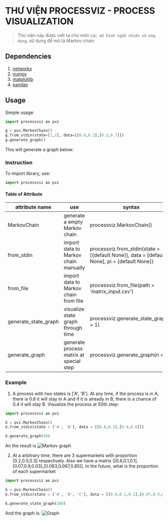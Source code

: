 # THƯ VIỆN PROCESSVIZ - PROCESS VISUALIZATION

> Thư viện này được viết ra cho môn `Các mô hình ngẫu nhiên và ứng dụng`, sử dụng để mô tả Markov chain

## Dependencies

1. [networkx](https://networkx.github.io/)
2. [numpy](https://matplotlib.org/)
3. [matplotlib](https://numpy.org/)
4. [pandas](https://pandas.pydata.org/)

## Usage

Simple usage:

```python
import processviz as pvz

g = pvz.MarkovChain()
g.from_stdin(state=[1,2], data=[[0.8,0.2],[0.3,0.7]])
g.generate_graph()
```

This will generate a graph below:

### Instruction

To import library, use:

```python
import processviz as pvz
```

#### Table of Attribute

| attribute name       | use                                     | syntax                                                                                      |
| -------------------- | --------------------------------------- | ------------------------------------------------------------------------------------------- |
| MarkovChain          | generate a empty Markov chain           | processviz.MarkovChain()                                                                    |
| from_stdin           | import data to Markov chain manually    | processviz.from_stdin(state = [(default None)], data = [default None], pi = [default None]) |
| from_file            | import data to Markov chain from file   | processviz.from_file(path = 'matrix_input.csv')                                             |
| generate_state_graph | visualize state graph through time      | processviz.generate_state_graph(n = 1)                                                      |
| generate_graph       | generate process matrix at special step | processviz.generate_graph(n = 1)                                                            |

### Example

1. A process with two states is ['A', 'B']. At any time, if the process is in A, there is 0.8 it will stay in A and if it is already in B, there is a chance of 0.4 it will stay B. Visualize the process at 50th step:

```python
import processviz as pvz

G = pvz.MarkovChain()
G.from_stdin(state = ['A', 'B'], data = [[0.8,0.2],[0.4,0.6]])

G.generate_graph(50)

```

An the result is
![Markov graph]()

2. At a arbitrary time, there are 3 supermarkets with proportion [0.2,0.5,0.3] respectively. Also we have a matrix [[0.8,0.1,0.1],[0.07,0.9,0.03],[0.083,0.067,0.85]]. In the future, what is the proportion of each supermarket

```python
import processviz as pvz

G = pvz.MarkovChain()
G.from_stdin(state = ['A', 'B', 'C'], data = [[0.8,0.1,0.1],[0.07,0.9,0.03],[0.083,0.067,0.85]], pi = [0.2,0.5,0.3])

G.generate_state_graph(100)
```

And the graph is:
![Graph]()